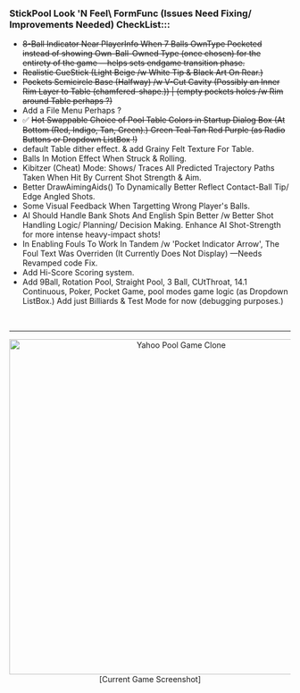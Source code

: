 ### StickPool Look 'N Feel\ FormFunc (Issues Need Fixing/ Improvements Needed) CheckList:::
* ~~8-Ball Indicator Near PlayerInfo When 7 Balls OwnType Pocketed instead of showing Own-Ball-Owned Type (once chosen) for the entirety of the game —helps sets endgame transition phase.~~
* ~~Realistic CueStick (Light Beige /w White Tip & Black Art On Rear.)~~
* ~~Pockets Semicircle Base (Halfway) /w V-Cut Cavity (Possibly an Inner Rim Layer to Table (chamfered-shape.)) | (empty pockets holes /w Rim around Table perhaps ?)~~
* Add a File Menu Perhaps ? <!-- Cheat Mode, Mute, New Game -->
* ✅ ~~Hot Swappable Choice of Pool Table Colors in Startup Dialog Box (At Bottom (Red, Indigo, Tan, Green).) Green Teal Tan Red Purple (as Radio Buttons or Dropdown ListBox !)~~
* default Table dither effect. & add Grainy Felt Texture For Table.
* Balls In Motion Effect When Struck & Rolling.
* Kibitzer (Cheat) Mode: Shows/ Traces All Predicted Trajectory Paths Taken When Hit By Current Shot Strength & Aim.
* Better DrawAimingAids() To Dynamically Better Reflect Contact-Ball <!-- Target Ball ? --> Tip/ Edge Angled Shots.
* Some Visual Feedback When Targetting Wrong Player's Balls.
* AI Should Handle Bank Shots And English Spin Better /w Better Shot Handling Logic/ Planning/ Decision Making. Enhance AI Shot-Strength for more intense heavy-impact shots!
* In Enabling Fouls To Work In Tandem /w 'Pocket Indicator Arrow', The Foul Text Was Overriden (It Currently Does Not Display) —Needs Revamped code Fix.
* Add Hi-Score Scoring system.
* Add 9Ball, Rotation Pool, Straight Pool, 3 Ball, CUtThroat, 14.1 Continuous, Poker, Pocket Game, pool modes game logic (as Dropdown ListBox.) Add just Billiards & Test Mode for now (debugging purposes.) <!-- AI should ahdere to these rules -->
<BR />
<HR>
<p align="center"><img src="https://www.dropbox.com/scl/fi/6bowq3m79dxidt0e95bfq/Midnight-Pool-4.png?rlkey=9zb8v8ocowao8r3neabbp6pdi&st=4tzvy519&raw=1" alt="Yahoo Pool Game Clone" width="600" /><BR />[Current Game Screenshot]</p>
